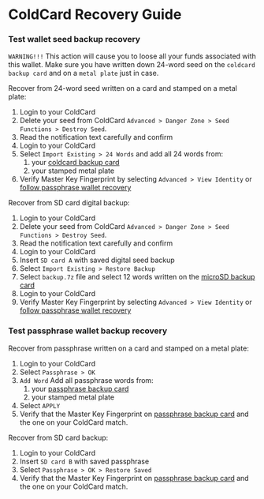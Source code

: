 # ColdCard Recovery Guide

### Test wallet seed backup recovery
`WARNING!!!` This action will cause you to loose all your funds associated with this wallet. Make sure you have written down 24-word seed on the `coldcard backup card` and on a `metal plate` just in case.

Recover from 24-word seed written on a card and stamped on a metal plate:
1. Login to your ColdCard
2. Delete your seed from ColdCard `Advanced > Danger Zone > Seed Functions > Destroy Seed`.
3. Read the notification text carefully and confirm
4. Login to your ColdCard
5. Select `Import Existing > 24 Words` and add all 24 words from: 
   1. your [coldcard backup card](https://coldcardwallet.com/docs/static/pdf/coldcard-backup-card-v2.png)
   2. your stamped metal plate
6. Verify Master Key Fingerprint by selecting `Advanced > View Identity` or [follow passphrase wallet recovery](#Test-passphrase-wallet-backup-recovery)

Recover from SD card digital backup:
1. Login to your ColdCard
2. Delete your seed from ColdCard `Advanced > Danger Zone > Seed Functions > Destroy Seed`.
3. Read the notification text carefully and confirm
4. Login to your ColdCard
5. Insert `SD card A` with saved digital seed backup
6. Select `Import Existing > Restore Backup`
7. Select `backup.7z` file and select 12 words written on the [microSD backup card](https://coldcardwallet.com/docs/static/pdf/microsd-password-v1.png)
8. Login to your ColdCard
9. Verify Master Key Fingerprint by selecting `Advanced > View Identity` or [follow passphrase wallet recovery](#Test-passphrase-wallet-backup-recovery)

### Test passphrase wallet backup recovery

Recover from passphrase written on a card and stamped on a metal plate:
1. Login to your ColdCard
2. Select `Passphrase > OK`
3. `Add Word` Add all passphrase words from:
   1. your [passphrase backup card](https://coldcardwallet.com/docs/static/pdf/recovery-card-v1.png)
   2. your stamped metal plate
4. Select `APPLY`
5. Verify that the Master Key Fingerprint on [passphrase backup card](https://coldcardwallet.com/docs/static/pdf/recovery-card-v1.png) and the one on your ColdCard match.

Recover from SD card backup:
1. Login to your ColdCard
2. Insert `SD card B` with saved passphrase
3. Select `Passphrase > OK > Restore Saved`
4. Verify that the Master Key Fingerprint on [passphrase backup card](https://coldcardwallet.com/docs/static/pdf/recovery-card-v1.png) and the one on your ColdCard match.
